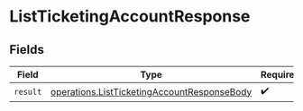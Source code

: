 # ListTicketingAccountResponse


## Fields

| Field                                                                                                      | Type                                                                                                       | Required                                                                                                   | Description                                                                                                |
| ---------------------------------------------------------------------------------------------------------- | ---------------------------------------------------------------------------------------------------------- | ---------------------------------------------------------------------------------------------------------- | ---------------------------------------------------------------------------------------------------------- |
| `result`                                                                                                   | [operations.ListTicketingAccountResponseBody](../../models/operations/listticketingaccountresponsebody.md) | :heavy_check_mark:                                                                                         | N/A                                                                                                        |